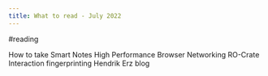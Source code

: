 ```yaml
---
title: What to read - July 2022
---
```


#reading

How to take Smart Notes
High Performance Browser Networking
RO-Crate
Interaction fingerprinting
Hendrik Erz blog